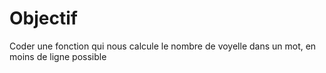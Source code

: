 # Objectif

Coder une fonction qui nous calcule le nombre de voyelle dans un mot,
en moins de ligne possible